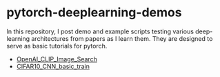 # pytorch-deeplearning-demos
In this repository, I post demo and example scripts testing various deep-learning architectures from papers as I learn them. They are designed to serve as basic tutorials for pytorch. 

- <a href="https://colab.research.google.com/drive/1itX8PaFd4U19gOEATxtDhBOVWw1Tjfi0?usp=sharing" target="_blank">OpenAI_CLIP_Image_Search</a>
- <a href="https://colab.research.google.com/drive/1u0MXQ5pJC7gvK6pBa0EKNlKR3VYbyoYD?usp=sharing" target="_blank">CIFAR10_CNN_basic_train</a>
